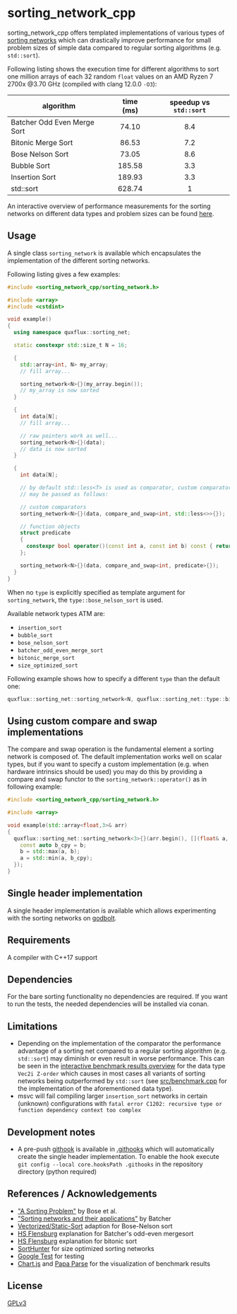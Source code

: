 # sorting_network_cpp

sorting_network_cpp offers templated implementations of various types of [sorting networks](https://en.wikipedia.org/wiki/Sorting_network) which can drastically improve performance for small problem sizes of simple data compared to regular sorting algorithms (e.g. `std::sort`).

Following listing shows the execution time for different algorithms to sort one million arrays of each 32 random `float` values on an AMD Ryzen 7 2700x @3.70 GHz (compiled with clang 12.0.0 `-O3`):

| algorithm                   | time (ms) | speedup vs `std::sort` |
|-----------------------------|:---------:|:----------------------:|
| Batcher Odd Even Merge Sort |   74.10   |          8.4           |
| Bitonic Merge Sort          |   86.53   |          7.2           |
| Bose Nelson Sort            |   73.05   |          8.6           |
| Bubble Sort                 |  185.58   |          3.3           |
| Insertion Sort              |  189.93   |          3.3           |
| std::sort                   |  628.74   |           1            |

An interactive overview of performance measurements for the sorting networks on different data types and problem sizes can be found [here](https://raw.githack.com/quxflux/sorting_network_cpp/master/doc/data_explorer.htm).

## Usage

A single class `sorting_network` is available which encapsulates the implementation of the different sorting networks.

Following listing gives a few examples:

```cpp
#include <sorting_network_cpp/sorting_network.h>

#include <array>
#include <cstdint>

void example()
{
  using namespace quxflux::sorting_net;

  static constexpr std::size_t N = 16;

  {
    std::array<int, N> my_array;
    // fill array...

    sorting_network<N>{}(my_array.begin());
    // my_array is now sorted
  }

  {
    int data[N];
    // fill array...

    // raw pointers work as well...
    sorting_network<N>{}(data);
    // data is now sorted
  }

  {
    int data[N];

    // by default std::less<T> is used as comparator, custom comparators
    // may be passed as follows:

    // custom comparators
    sorting_network<N>{}(data, compare_and_swap<int, std::less<>>{});

    // function objects
    struct predicate
    {
      constexpr bool operator()(const int a, const int b) const { return a < b; }
    };

    sorting_network<N>{}(data, compare_and_swap<int, predicate>{});
  }
}
```

When no `type` is explicitly specified as template argument for `sorting_network`, the `type::bose_nelson_sort` is used.

Available network types ATM are:
* `insertion_sort`
* `bubble_sort`
* `bose_nelson_sort`
* `batcher_odd_even_merge_sort`
* `bitonic_merge_sort`
* `size_optimized_sort`

Following example shows how to specify a different `type` than the default one:

```cpp
quxflux::sorting_net::sorting_network<N, quxflux::sorting_net::type::bitonic_merge_sort>()(std::begin(data_to_be_sorted));
```
## Using custom compare and swap implementations

The compare and swap operation is the fundamental element a sorting network is composed of. The default implementation works well on scalar types, but if you want to specify a custom implementation (e.g. when hardware intrinsics should be used) you may do this by providing a compare and swap functor to the `sorting_network::operator()` as in following example:

```cpp
#include <sorting_network_cpp/sorting_network.h>

#include <array>

void example(std::array<float,3>& arr)
{
  quxflux::sorting_net::sorting_network<3>{}(arr.begin(), [](float& a, float& b){
    const auto b_cpy = b;
    b = std::max(a, b);
    a = std::min(a, b_cpy);
  });
}
```

## Single header implementation
A single header implementation is available which allows experimenting with the sorting networks on [godbolt](https://godbolt.org/z/69WMqMY3c).

## Requirements
A compiler with C++17 support

## Dependencies
For the bare sorting functionality no dependencies are required. If you want to run the tests, the needed dependencies will be installed via conan.

## Limitations
* Depending on the implementation of the comparator the performance advantage of a sorting net compared to a regular sorting algorithm (e.g. `std::sort`) may diminish or even result in worse performance. This can be seen in the [interactive benchmark results overview](https://raw.githack.com/quxflux/sorting_network_cpp/master/doc/data_explorer.htm) for the data type `Vec2i Z-order` which causes in most cases all variants of sorting networks being outperformed by `std::sort` (see [src/benchmark.cpp](src/benchmark.cpp) for the implementation of the aforementioned data type).
* msvc will fail compiling larger `insertion_sort` networks in certain (unknown) configurations with `fatal error C1202: recursive type or function dependency context too complex`

## Development notes
* A pre-push [githook](https://git-scm.com/docs/githooks) is available in [.githooks](./.githooks/) which will automatically create the single header implementation. 
To enable the hook execute 
`git config --local core.hooksPath .githooks` in the repository directory (python required)

## References / Acknowledgements
* ["A Sorting Problem"](https://dl.acm.org/doi/pdf/10.1145/321119.321126) by Bose et al.
* ["Sorting networks and their applications"](https://core.ac.uk/download/pdf/192393620.pdf) by Batcher
* [Vectorized/Static-Sort](https://github.com/Vectorized/Static-Sort) adaption for Bose-Nelson sort
* [HS Flensburg](https://www.inf.hs-flensburg.de/lang/algorithmen/sortieren/networks/oemen.htm) explanation for Batcher's odd-even mergesort
* [HS Flensburg](https://www.inf.hs-flensburg.de/lang/algorithmen/sortieren/bitonic/oddn.htm) explanation for bitonic sort
* [SortHunter](https://github.com/bertdobbelaere/SorterHunter) for size optimized sorting networks
* [Google Test](https://github.com/google/googletest) for testing
* [Chart.js](https://www.chartjs.org/) and [Papa Parse](https://www.papaparse.com/) for the visualization of benchmark results

## License
[GPLv3](LICENSE)
